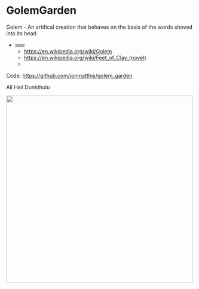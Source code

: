 # GolemGarden

Golem - An artifical creation that behaves on the basis of the words shoved into its head

- see: 
  - https://en.wikipedia.org/wiki/Golem
  - https://en.wikipedia.org/wiki/Feet_of_Clay_(novel)
  - 

Code: https://github.com/jonmatthis/golem_garden

All Hail Dunkthulu

<img src="dunkthulu_trex_head.png" width="500"/>